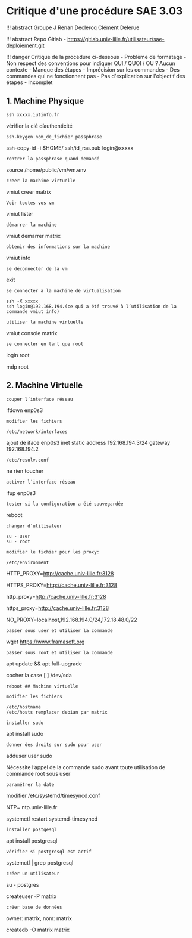 # Critique d'une procédure SAE 3.03

!!! abstract Groupe J
    Renan Declercq
    Clément Delerue

!!! abstract Repo Gitlab
    - <https://gitlab.univ-lille.fr/utilisateur/sae-deploiement.git>

!!! danger Critique de la procédure ci-dessous
    - Problème de formatage
    - Non respect des conventions pour indiquer QUI / QUOI / OU ? Aucun contexte
    - Manque des étapes
    - Imprécision sur les commandes
    - Des commandes qui ne fonctionnent pas
    - Pas d'explication sur l'objectif des étapes
    - Incomplet

## 1. Machine Physique

    ssh xxxxx.iutinfo.fr

vérifier la clé d’authenticité

    ssh-keygen nom_de_fichier passphrase

ssh-copy-id -i $HOME/.ssh/id_rsa.pub login@xxxxx

    rentrer la passphrase quand demandé

source /home/public/vm/vm.env

    creer la machine virtuelle

vmiut creer matrix

    Voir toutes vos vm

vmiut lister

    démarrer la machine

vmiut demarrer matrix

    obtenir des informations sur la machine

vmiut info

    se déconnecter de la vm

exit

    se connecter a la machine de virtualisation

    ssh -X xxxxx
    ssh login@192.168.194.(ce qui a été trouvé à l’utilisation de la commande vmiut info)

    utiliser la machine virtuelle

vmiut console matrix

    se connecter en tant que root

login root

mdp root

## 2. Machine Virtuelle

    couper l’interface réseau

ifdown enp0s3

    modifier les fichiers

    /etc/network/interfaces

ajout de iface enp0s3 inet static address 192.168.194.3/24 gateway 192.168.194.2

    /etc/resolv.conf

ne rien toucher

    activer l’interface réseau

ifup enp0s3

    tester si la configuration a été sauvegardée

reboot

    changer d’utilisateur

    su - user
    su - root

    modifier le fichier pour les proxy:

    /etc/environment

HTTP_PROXY=http://cache.univ-lille.fr:3128

HTTPS_PROXY=http://cache.univ-lille.fr:3128

http_proxy=http://cache.univ-lille.fr:3128

https_proxy=http://cache.univ-lille.fr:3128

NO_PROXY=localhost,192.168.194.0/24,172.18.48.0/22

    passer sous user et utiliser la commande

wget https://www.framasoft.org

    passer sous root et utiliser la commande

apt update && apt full-upgrade

cocher la case [ ] /dev/sda

    reboot ## Machine virtuelle

    modifier les fichiers

    /etc/hostname
    /etc/hosts remplacer debian par matrix

    installer sudo

apt install sudo

    donner des droits sur sudo pour user

adduser user sudo

Nécessite l’appel de la commande sudo avant toute utilisation de commande root sous user

    paramétrer la date

modifier /etc/systemd/timesyncd.conf

NTP= ntp.univ-lille.fr

systemctl restart systemd-timesyncd

    installer postgesql

apt install postgresql

    vérifier si postgresql est actif

systemctl | grep postgresql

    créer un utilisateur

su - postgres

createuser -P matrix

    créer base de données

owner: matrix, nom: matrix

createdb -O matrix matrix